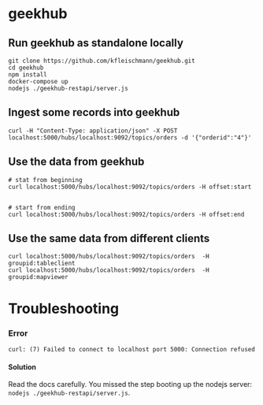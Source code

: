 # geekhub

## Run geekhub as standalone locally
```
git clone https://github.com/kfleischmann/geekhub.git
cd geekhub
npm install
docker-compose up
nodejs ./geekhub-restapi/server.js
```

## Ingest some records into geekhub
```
curl -H "Content-Type: application/json" -X POST localhost:5000/hubs/localhost:9092/topics/orders -d '{"orderid":"4"}'

```

## Use the data from geekhub
```
# stat from beginning
curl localhost:5000/hubs/localhost:9092/topics/orders -H offset:start


# start from ending
curl localhost:5000/hubs/localhost:9092/topics/orders -H offset:end

```

## Use the same data from different clients
```
curl localhost:5000/hubs/localhost:9092/topics/orders  -H groupid:tableclient
curl localhost:5000/hubs/localhost:9092/topics/orders  -H groupid:mapviewer
```

# Troubleshooting

### Error
`curl: (7) Failed to connect to localhost port 5000: Connection refused`

#### Solution
Read the docs carefully. You missed the step booting up the nodejs server: `nodejs ./geekhub-restapi/server.js`.